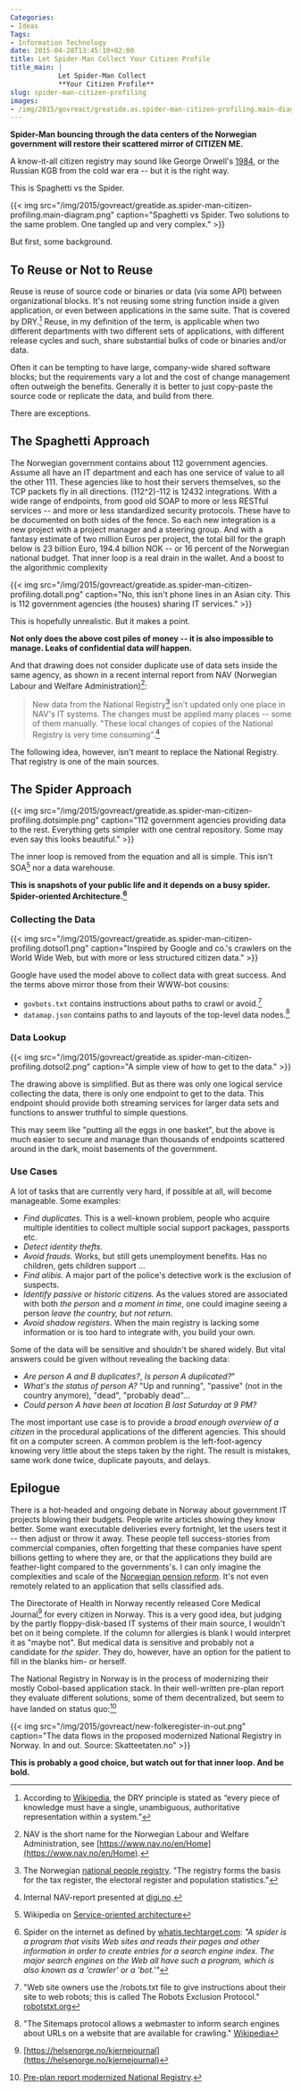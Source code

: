 ```yaml
---
Categories:
- Ideas
Tags:
- Information Technology
date: 2015-04-28T13:45:10+02:00
title: Let Spider-Man Collect Your Citizen Profile
title_main: |
            Let Spider-Man Collect  
            **Your Citizen Profile**
slug: spider-man-citizen-profiling
images:
- /img/2015/govreact/greatide.as.spider-man-citizen-profiling.main-diagram.png
---
```


**Spider-Man bouncing through the data centers of the Norwegian government will restore their scattered mirror of CITIZEN ME.** 

<!--more-->

A know-it-all citizen registry may sound like George Orwell's [1984](https://en.wikipedia.org/wiki/Nineteen_Eighty-Four), or the Russian KGB from the cold war era -- but it is the right way. 

This is Spaghetti vs the Spider.

{{< img src="/img/2015/govreact/greatide.as.spider-man-citizen-profiling.main-diagram.png" caption="Spaghetti vs Spider. Two solutions to the same problem. One tangled up and very complex." >}}

But first, some background.

## To Reuse or Not to Reuse


Reuse is reuse of source code or binaries or data (via some API) between organizational blocks. It's not reusing some string function inside a given application, or even between applications in the same suite. That is covered by DRY.[^DRY] Reuse, in my definition of the term, is applicable when two different departments with two different sets of applications, with different release cycles and such, share substantial bulks of code or binaries and/or data. 

Often it can be tempting to have large, company-wide shared software blocks; but the requirements vary a lot and the cost of change management often outweigh the benefits. Generally it is better to just copy-paste the source code or replicate the data, and build from there.

There are exceptions.

## The Spaghetti Approach

The Norwegian government contains about 112 government agencies. Assume all have an IT department and each has one service of value to all the other 111. These agencies like to host their servers themselves, so the TCP packets fly in all directions. (112^2)-112 is 12432 integrations. With a wide range of endpoints, from good old SOAP  to more or less RESTful services -- and more or less standardized security protocols. These have to be documented on both sides of the fence. So each new integration is a new project with a project manager and a steering group. And with a fantasy estimate of two million Euros per project, the total bill for the graph below is 23 billion Euro, 194.4 billion NOK -- or 16 percent of the Norwegian national budget. That inner loop is a real drain in the wallet. And a boost to the algorithmic complexity 


{{< img src="/img/2015/govreact/greatide.as.spider-man-citizen-profiling.dotall.png" caption="No, this isn't phone lines in an Asian city. This is 112 government agencies (the houses) sharing IT services." >}}


This is hopefully unrealistic. But it makes a point. 

**Not only does the above cost piles of money -- it is also impossible to manage. Leaks of confidential data _will_ happen.**

And that drawing does not consider duplicate use of data sets inside the same agency, as shown in a recent internal report from NAV (Norwegian Labour and Welfare Administration)[^nav]:

>New data from the National Registry[^folkeregisteret] isn't updated only one place in NAV's IT systems. The changes must be applied many places -- some of them manually. "These local changes of copies of the National Registry is very time consuming".[^nav-report]

The following idea, however, isn't meant to replace the National Registry. That registry is one of the main sources.
	

## The Spider Approach


{{< img src="/img/2015/govreact/greatide.as.spider-man-citizen-profiling.dotsimple.png" caption="112 government agencies providing data to the rest. Everything gets simpler with one central repository. Some may even say this looks beautiful." >}}

The inner loop is removed from the equation and all is simple. This isn't SOA[^SOA] nor a data warehouse. 

**This is snapshots of your public life and it depends on a busy spider. Spider-oriented Architecture.[^spider]**

### Collecting the Data

{{< img src="/img/2015/govreact/greatide.as.spider-man-citizen-profiling.dotsol1.png" caption="Inspired by Google and co.'s crawlers on the World Wide Web, but with more or less structured citizen data." >}}

Google have used the model above to collect data with great success. And the terms above mirror those from their WWW-bot cousins:

* `govbots.txt` contains instructions about paths to crawl or avoid.[^robotstxt]
* `datamap.json` contains paths to and layouts of the top-level data nodes.[^sitemap] 

### Data Lookup

{{< img src="/img/2015/govreact/greatide.as.spider-man-citizen-profiling.dotsol2.png" caption="A simple view of how to get to the data." >}}

The drawing above is simplified. But as there was only one logical service collecting the data, there is only one endpoint to get to the data. This endpoint should provide both streaming services for larger data sets and functions to answer truthful to simple questions.

This may seem like "putting all the eggs in one basket", but the above is much easier to secure and manage than thousands of endpoints scattered around in the dark, moist basements of the government.

### Use Cases

A lot of tasks that are currently very hard, if possible at all, will become manageable. Some examples:

* *Find duplicates.* This is a well-known problem, people who acquire multiple identities to collect multiple social support packages, passports etc.
* *Detect identity thefts.*
* *Avoid frauds.* Works, but still gets unemployment benefits. Has no children, gets children support ...
* *Find alibis.* A major part of the police's detective work is the exclusion of suspects. 
* *Identify passive or historic citizens.* As the values stored are associated with both _the person_ and _a moment in time_, one could imagine seeing a person _leave the country, but not return_.
* *Avoid shadow registers.* When the main registry is lacking some information or is too hard to integrate with, you build your own.


Some of the data will be sensitive and shouldn't be shared widely. But vital answers could be given without revealing the backing data: 

* *Are person A and B duplicates?*, *Is person A duplicated?*"
* *What's the status of person A?* "Up and running", "passive" (not in the country anymore), "dead", "probably dead"...
* *Could person A have been at location B last Saturday at 9 PM?*
 

The most important use case is to provide a _broad enough overview of a citizen_ in the procedural applications of the different agencies. This should fit on a computer screen. A common problem is the left-foot-agency knowing very little about the steps taken by the right. The result is mistakes, same work done twice, duplicate payouts, and delays.


## Epilogue

There is a hot-headed and ongoing debate in Norway about government IT projects blowing their budgets. People write articles showing they know better. Some want executable deliveries every fortnight, let the users test it -- then adjust or throw it away. These people tell success-stories from commercial companies, often forgetting that these companies have spent billions getting to where they are, or that the applications they build are feather-light compared to the governments's. I can only imagine the complexities and scale of the [Norwegian pension reform](https://en.wikipedia.org/wiki/Pensions_in_Norway#The_New_Pension_Reform). It's not even remotely related to an application that sells classified ads.

The Directorate of Health in Norway recently released Core Medical Journal[^kjernejournal] for every citizen in Norway. This is a very good idea, but judging by the partly floppy-disk-based IT systems of their main source, I wouldn't bet on it being complete. If the column for allergies is blank I would interpret it as "maybe not". But medical data is sensitive and probably not a candidate for *the spider*. They do, however, have an option for the patient to fill in the blanks him- or herself.

The National Registry in Norway is in the process of modernizing their mostly Cobol-based application stack. In their well-written pre-plan report they evaluate different solutions, some of them decentralized, but seem to have landed on status quo:[^modernized-folkeregister]

{{< img src="/img/2015/govreact/new-folkeregister-in-out.png" caption="The data flows in the proposed modernized National Registry in Norway. In and out. Source: Skatteetaten.no" >}}

**This is probably a good choice, but watch out for that inner loop. And be bold.**

[^kjernejournal]: [https://helsenorge.no/kjernejournal](https://helsenorge.no/kjernejournal)
[^sitemap]: "The Sitemaps protocol allows a webmaster to inform search engines about URLs on a website that are available for crawling." [Wikipedia](https://en.wikipedia.org/wiki/Sitemaps)
[^robotstxt]: "Web site owners use the /robots.txt file to give instructions about their site to web robots; this is called The Robots Exclusion Protocol." [robotstxt.org](http://www.robotstxt.org/robotstxt.html)
[^modernized-folkeregister]: [Pre-plan report modernized National Registry](http://www.skatteetaten.no/upload/PDFer/Rapport_Modernisering_av_Folkeregisteret.pdf). 
[^folkeregisteret]: The Norwegian [national people registry](http://www.skatteetaten.no/en/Person/National-Registry/). "The registry forms the basis for the tax register, the electoral register and population statistics." 
[^nav]: NAV is the short name for the Norwegian Labour and Welfare Administration, see [https://www.nav.no/en/Home](https://www.nav.no/en/Home).
[^nav-report]: Internal NAV-report presented at [digi.no](http://www.dn.no/nyheter/politikkSamfunn/2015/04/23/2153/Nav/nav-trenger-400-millioner-ekstra).
[^SOA]: Wikipedia on [Service-oriented architecture](https://en.wikipedia.org/wiki/Service-oriented_architecture)
[^DRY]: According to [Wikipedia](https://en.wikipedia.org/wiki/Don%27t_repeat_yourself), the DRY principle is stated as “every piece of knowledge must have a single, unambiguous, authoritative representation within a system.”
[^spider]: Spider on the internet as defined by [whatis.techtarget.com](http://whatis.techtarget.com/definition/spider): _"A spider is a program that visits Web sites and reads their pages and other information in order to create entries for a search engine index. The major search engines on the Web all have such a program, which is also known as a 'crawler' or a 'bot.'"_
 

